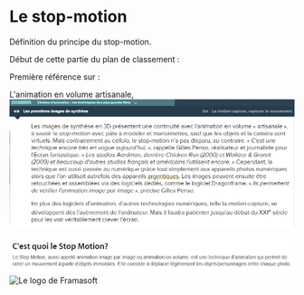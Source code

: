 # Le stop-motion

Définition du principe du stop-motion.

Début de cette partie du plan de classement :

Première référence sur :

L'animation en volume artisanale, ![le stop-motion](/images/stopmotionfutura.JPG "Les premières images de synthèse artisanale")

![Le Monde du stop-motion](/images/mondedustopmotion.JPG "Le monde du stop-motion")
![Le logo de Framasoft](https://framasoft.org/nav/img/logo.png "Un bien beau logo !")
